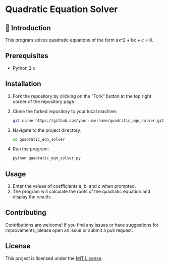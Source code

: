 # Quadratic Equation Solver

## :rocket: Introduction

This program solves quadratic equations of the form ax^2 + bx + c = 0.

## Prerequisites

- Python 3.x

## Installation
1. Fork the repository by clicking on the "Fork" button at the top right corner of the repository page.

2. Clone the forked repository to your local machine:

    ```bash
    git clone https://github.com/your-username/quadratic_eqn_solver.git
    ```

3. Navigate to the project directory:

    ```bash
    cd quadratic_eqn_solver
    ```

4. Run the program:

    ```bash
    python quadratic_eqn_solver.py
    ```

## Usage

1. Enter the values of coefficients a, b, and c when prompted.
2. The program will calculate the roots of the quadratic equation and display the results.

## Contributing

Contributions are welcome! If you find any issues or have suggestions for improvements, please open an issue or submit a pull request.

## License

This project is licensed under the [MIT License](LICENSE).
